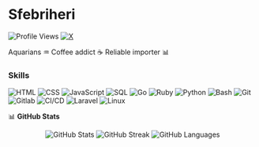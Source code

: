 # Sfebriheri

![Profile Views](https://komarev.com/ghpvc/?username=Sfebriheri&color=blueviolet)
[![X](https://img.shields.io/badge/X-000?style=for-the-badge&logo=X&logoColor=white)](https://x.com/pip1902)


Aquarians  ♒
Coffee addict  ☕
Reliable importer 📊

### Skills
![HTML](https://img.shields.io/badge/HTML-000?style=for-the-badge&logo=HTML)
![CSS](https://img.shields.io/badge/CSS-000?style=for-the-badge&logo=CSS)
![JavaScript](https://img.shields.io/badge/JavaScript-000?style=for-the-badge&logo=JavaScript)
![SQL](https://img.shields.io/badge/SQL-000?style=for-the-badge&logo=SQL)
![Go](https://img.shields.io/badge/Go-000?style=for-the-badge&logo=Go)
![Ruby](https://img.shields.io/badge/Ruby-000?style=for-the-badge&logo=Ruby)
![Python](https://img.shields.io/badge/Python-000?style=for-the-badge&logo=Python)
![Bash](https://img.shields.io/badge/Bash-000?style=for-the-badge&logo=Bash)
![Git](https://img.shields.io/badge/Git-000?style=for-the-badge&logo=Git)
![Gitlab](https://img.shields.io/badge/Gitlab-000?style=for-the-badge&logo=Gitlab)
![CI/CD](https://img.shields.io/badge/CI/CD-000?style=for-the-badge&logo=CI/CD)
![Laravel](https://img.shields.io/badge/Laravel-000?style=for-the-badge&logo=Laravel)
![Linux](https://img.shields.io/badge/Linux-000?style=for-the-badge&logo=Linux)

📊 **GitHub Stats**
<p align="center">
<img src="https://github-readme-stats.vercel.app/api?username=Sfebriheri&show_icons=true&theme=dark" alt="GitHub Stats" />
<img src="https://github-readme-streak-stats.herokuapp.com/?user=Sfebriheri&theme=dark" alt="GitHub Streak" />
<img src="https://github-readme-stats.vercel.app/api/top-langs/?username=Sfebriheri&layout=compact&theme=dark" alt="GitHub Languages" />
</p>
